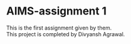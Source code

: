 # AIMS-assignment 1
This is the first assignment given by them. <br>
This project is completed by Divyansh Agrawal.
